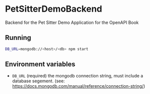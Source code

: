 # PetSitterDemoBackend
Backend for the Pet Sitter Demo Application for the OpenAPI Book

## Running 

```sh
DB_URL=mongodb://<host>/<db> npm start
```

## Environment variables
-  `DB_URL` (required) the mongodb connection string, must include a database segement. (see: https://docs.mongodb.com/manual/reference/connection-string/)
